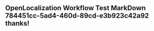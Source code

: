 <properties
ms.topic="hero-topic"
ms.test1="hero-topic"
ms.test2="test"/>

## OpenLocalization Workflow Test MarkDown 784451cc-5ad4-460d-89cd-e3b923c42a92 thanks!
